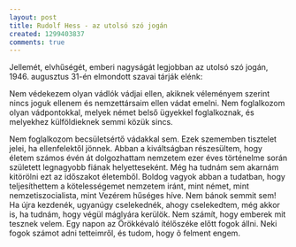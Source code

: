 ```yaml
---
layout: post
title: Rudolf Hess - az utolsó szó jogán
created: 1299403837
comments: true
---
```

Jellemét, elvhűségét, emberi nagyságát legjobban az utolsó szó jogán, 1946. augusztus 31-én elmondott szavai tárják elénk:

Nem védekezem olyan vádlók vádjai ellen, akiknek véleményem szerint nincs joguk ellenem és nemzettársaim ellen vádat emelni. Nem foglalkozom olyan vádpontokkal, melyek német belső ügyekkel foglalkoznak, és melyekhez külföldieknek semmi közük sincs.

Nem foglalkozom becsületsértő vádakkal sem. Ezek szememben tisztelet jelei, ha ellenfelektől jönnek. Abban a kiváltságban részesültem, hogy életem számos évén át dolgozhattam nemzetem ezer éves történelme során született legnagyobb fiának helyetteseként. Még ha tudnám sem akarnám kitörölni ezt az időszakot életemből. Boldog vagyok abban a tudatban, hogy teljesíthettem a kötelességemet nemzetem iránt, mint német, mint nemzetiszocialista, mint Vezérem hűséges híve. Nem bánok semmit sem! Ha újra kezdenék, ugyanúgy cselekednék, ahogy cselekedtem, még akkor is, ha tudnám, hogy végül máglyára kerülök. Nem számít, hogy emberek mit tesznek velem. Egy napon az Örökkévaló ítélőszéke előtt fogok állni. Neki fogok számot adni tetteimről, és tudom, hogy õ felment engem.
